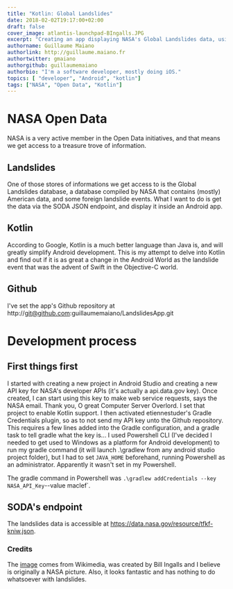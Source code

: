 ```yaml
---
title: "Kotlin: Global Landslides"
date: 2018-02-02T19:17:00+02:00
draft: false
cover_image: atlantis-launchpad-BIngalls.JPG
excerpt: "Creating an app displaying NASA's Global Landslides data, using Kotlin on Android" 
authorname: Guillaume Maiano
authorlink: http://guillaume.maiano.fr
authortwitter: gmaiano
authorgithub: guillaumemaiano 
authorbio: "I'm a software developer, mostly doing iOS."
topics: [ "developer", "Android", "kotlin"]
tags: ["NASA", "Open Data", "Kotlin"] 
---
```


# NASA Open Data

NASA is a very active member in the Open Data initiatives, and that means we get access to a treasure trove of information.

## Landslides

One of those stores of informations we get access to is the Global Landslides database, a database compiled by NASA that contains (mostly) American data, and some foreign landslide events.
What I want to do is get the data via the SODA JSON  endpoint, and display it inside an Android app.

## Kotlin

According to Google, Kotlin is a much better language than Java is, and will greatly simplify Android development. This is my attempt to delve into Kotlin and find out if it is as great a change in the Android World as the landslide event that was the advent of Swift in the Objective-C world.

## Github

I've set the app's Github repository at http://git@github.com:guillaumemaiano/LandslidesApp.git

# Development process

## First things first

I started with creating a new project in Android Studio and creating a new API key for NASA's developer APIs (it's actually a api.data.gov key). Once created, I can start using this key to make web service requests, says the NASA email. Thank you, O great Computer Server Overlord. I set that project to enable Kotlin support.
 I then activated etiennestuder's Gradle Credentials plugin, so as to not send my API key unto the Github repository. This requires a few lines added into the Gradle configuration, and a gradle task to tell gradle what the key is...
I used Powershell CLI (I've decided I needed to get used to Windows as a platform for Android development) to run my gradle command (it will launch .\gradlew from any android studio project folder), but I had to set `JAVA_HOME` beforehand, running Powershell as an administrator. Apparently it wasn't set in my Powershell. 

The gradle command in Powershell was `.\gradlew addCredentials --key NASA_API_Key`--value maclef`.



## SODA's endpoint
 
 The landslides data is accessible at https://data.nasa.gov/resource/tfkf-kniw.json.


 ### Credits
 
 The [image](https://upload.wikimedia.org/wikipedia/commons/thumb/3/34/Brightly_lit_STS-135_on_launch_pad_39a.jpg/2880px-Brightly_lit_STS-135_on_launch_pad_39a.jpg) comes from Wikimedia, was created by Bill Ingalls and I believe is originally a NASA picture. Also, it looks fantastic and has nothing to do whatsoever with landslides.
